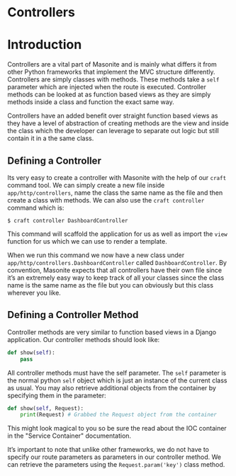# Controllers

# Introduction

Controllers are a vital part of Masonite and is mainly what differs it from other Python frameworks that implement the MVC structure differently. Controllers are simply classes with methods. These methods take a `self` parameter which are injected when the route is executed.  Controller methods can be looked at as function based views as they are simply methods inside a class and function the exact same way.

Controllers have an added benefit over straight function based views as they have a level of abstraction of creating methods are the view and inside the class which the developer can leverage to separate out logic but still contain it in a the same class.

## Defining a Controller

Its very easy to create a controller with Masonite with the help of our `craft` command tool. We can simply create a new file inside `app/http/controllers`, name the class the same name as the file and then create a class with methods. We can also use the `craft controller` command which is:

```
$ craft controller DashboardController
```

This command will scaffold the application for us as well as import the `view` function for us which we can use to render a template.

When we run this command we now have a new class under `app/http/controllers.DashboardController` called `DashboardController`. By convention, Masonite expects that all controllers have their own file since it’s an extremely easy way to keep track of all your classes since the class name is the same name as the file but you can obviously but this class wherever you like.

## Defining a Controller Method

Controller methods are very similar to function based views in a Django application. Our controller methods should look like:

```python
def show(self):
    pass
```

All controller methods must have the self parameter. The `self` parameter is the normal python `self` object which is just an instance of the current class as usual. You may also retrieve additional objects from the container by specifying them in the parameter:

```python
def show(self, Request):
    print(Request) # Grabbed the Request object from the container
```

This might look magical to you so be sure the read about the IOC container in the "Service Container" documentation.

It’s important to note that unlike other frameworks, we do not have to specify our route parameters as parameters in our controller method. We can retrieve the parameters using the `Request.param('key')` class method.

